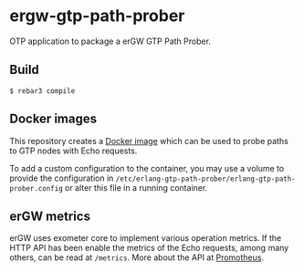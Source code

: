 ergw-gtp-path-prober
===============

OTP application to package a erGW GTP Path Prober.

Build
-----

    $ rebar3 compile

Docker images
-------------

This repository creates a [Docker
image](https://hub.docker.com/r/ergw/ergw-gtp-path-prober/) which can be used
to probe paths to GTP nodes with Echo requests.

To add a custom configuration to the container, you may use a volume to provide the configuration in
`/etc/erlang-gtp-path-prober/erlang-gtp-path-prober.config` or alter this file in
a running container.

erGW metrics
-------------

erGW uses exometer core to implement various operation metrics.
If the HTTP API has been enable the metrics of the Echo requests, among many others,
can be read at `/metrics`.
More about the API at [Promotheus](https://prometheus.io).

